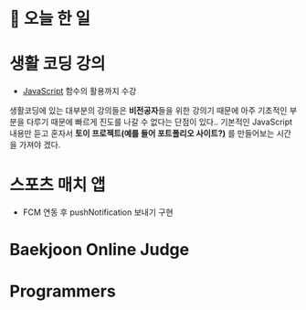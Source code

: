 # :thought_balloon: __오늘 한 일__

# __생활 코딩 강의__
* [JavaScript](https://www.opentutorials.org/course/3085)
함수의 활용까지 수강  

생활코딩에 있는 대부분의 강의들은 **비전공자**들을 위한 강의기 때문에 아주 기초적인 부분을 다루기 때문에 빠르게 진도를 나갈 수 없다는 단점이 있다.. 기본적인 JavaScript내용만 듣고 혼자서 **토이 프로젝트(예를 들어 포트폴리오 사이트?)** 를 만들어보는 시간을 가져야 겠다.

# __스포츠 매치 앱__
* FCM 연동 후 pushNotification 보내기 구현

# __Baekjoon Online Judge__

# __Programmers__
